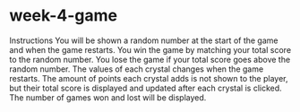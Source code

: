 # week-4-game
Instructions
You will be shown a random number at the start of the game and when the game restarts.
You win the game by matching your total score to the random number.
You lose the game if your total score goes above the random number.
The values of each crystal changes when the game restarts. 
The amount of points each crystal adds is not shown to the player, but their total score is displayed and updated after each crystal is clicked.
The number of games won and lost will be displayed.          
